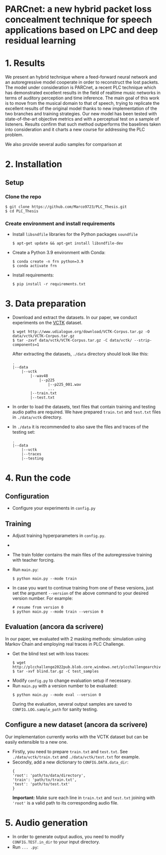 # PARCnet: a new hybrid packet loss concealment technique for speech applications based on LPC and deep residual learning

# 1. Results

We present an hybrid technique where a feed-forward neural network and an autoregressive model cooperate in order to reconstruct the lost packets. The model under consideration is PARCnet, a recent PLC technique which has demonstrated excellent results in the field of realtime music networks in terms of auditory perception and time inference. The main goal of this work is to move from the musical domain to that of speech, trying to replicate the excellent results of the original model thanks to new implementation of the two branches and training strategies. Our new model has been tested with state-of-the-art objective metrics and with a perceptual test on a sample of listeners. Results confirm that such method outperforms the baselines taken into consideration and it charts a new course for addressing the PLC problem.

We also provide several audio samples for comparison at 

# 2. Installation

## Setup

### Clone the repo

```
$ git clone https://github.com/Marco9723/PLC_Thesis.git
$ cd PLC_Thesis
```

### Create environment and install requirements

* Install `libsndfile` libraries for the Python packages `soundfile`
    ```
    $ apt-get update && apt-get install libsndfile-dev
    ```
* Create a Python 3.9 environment with Conda:
   ```
   $ conda create -n frn python=3.9
   $ conda activate frn
   ```
* Install requirements:
    ```
    $ pip install -r requirements.txt 
    ```

# 3. Data preparation

* Download and extract the datasets. In our paper, we conduct experiments on the [VCTK](https://datashare.ed.ac.uk/handle/10283/3443) dataset.
    ```
    $ wget http://www.udialogue.org/download/VCTK-Corpus.tar.gz -O data/vctk/VCTK-Corpus.tar.gz
    $ tar -zxvf data/vctk/VCTK-Corpus.tar.gz -C data/vctk/ --strip-components=1
    ```

  After extracting the datasets, `./data` directory should look like this:

    ```
    .
    |--data
        |--vctk
            |--wav48
                |--p225
                    |--p225_001.wav
                    ...
            |--train.txt   
            |--test.txt
    ```
* In order to load the datasets, text files that contain training and testing audio paths are required. We have
  prepared `train.txt` and `test.txt` files in `./data/vctk` directory.

* In `./data` it is recommended to also save the files and traces of the testing set: 

    ```
    .
    |--data
        |--vctk
        |--traces
        |--testing
    ```


# 4. Run the code

## Configuration

* Configure your experiments in `config.py` 

## Training

* Adjust training hyperparameters in `config.py`.
* 
* The train folder contains the main files of the autoregressive training with teacher forcing.

* Run `main.py`:
    ```
    $ python main.py --mode train
    ```
* In case you want to continue training from one of these versions, just set the argument `--version` of the above command to your desired version number. For example:
    ```
    # resume from version 0
    $ python main.py --mode train --version 0
    ```

## Evaluation  (ancora da scrivere)

In our paper, we evaluated with 2 masking methods: simulation using Markov Chain and employing real traces in PLC
Challenge.

* Get the blind test set with loss traces:
    ```
    $ wget http://plcchallenge2022pub.blob.core.windows.net/plcchallengearchive/blind.tar.gz
    $ tar -xvf blind.tar.gz -C test_samples
    ```
* Modify `config.py` to change evaluation setup if necessary.
* Run `main.py` with a version number to be evaluated:
    ```
    $ python main.py --mode eval --version 0
    ```
  During the evaluation, several output samples are saved to `CONFIG.LOG.sample_path` for sanity testing.

## Configure a new dataset   (ancora da scrivere)

Our implementation currently works with the VCTK dataset but can be easily extensible to a new one.

* Firstly, you need to prepare `train.txt` and `test.txt`. See `./data/vctk/train.txt` and `./data/vctk/test.txt` for
  example.
* Secondly, add a new dictionary to `CONFIG.DATA.data_dir`:
    ```
    {
    'root': 'path/to/data/directory',
    'train': 'path/to/train.txt',
    'test': 'path/to/test.txt'
    }
    ```
  **Important:** Make sure each line in `train.txt` and `test.txt` joining with `'root'` is a valid path to its
  corresponding audio file.

# 5. Audio generation

* In order to generate output audios, you need to modify `CONFIG.TEST.in_dir` to your input directory.
* Run `... .py`:


